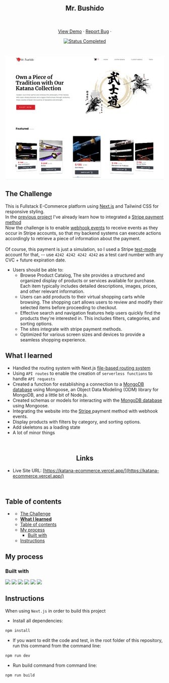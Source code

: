 <div id="top"></div>

<div align="center">
  <h2 align="center">Mr. Bushido</h2>
  <p align="center">
    <br />
    <br />
    <a href="https://katana-ecommerce.vercel.app/" target="_blank">View Demo</a>
    ·
    <a href="https://github.com/mahdipratama/katana-ecommerce" target="_blank">Report Bug</a>
    ·
  </p>
</div>

<!-- Bagdes -->
<div align="center">
  <!-- Profile -->

  <!-- Status -->
  <a href="#">
    <img src="https://img.shields.io/badge/Status-Completed-brightgreen?style=for-the-badge" alt="Status Completed">
  </a>

</div>

#

<div align="center">

![](./public/desktop-preview.jpg)

</div>

## The Challenge

This is Fullstack E-Commerce platform using <a href='https://nextjs.org/' target=_blank>Next.js</a> and Tailwind CSS for responsive styling.
<br/>
In the <a href='https://github.com/mahdipratama/one-for-all'>previous project</a> I've already learn how to integrated a <a href='https://stripe.com/docs/webhooks' target=_blank>Stripe payment method</a>
<br/>
Now the challenge is to enable <a href='https://stripe.com/en-gb-us' target=_blank>webhook events</a> to receive events as they occur in Stripe accounts, so that my backend systems can execute actions accordingly to retrieve a piece of information about the payment.
<br/>
<br/>
Of course, this payment is just a simulation, so I used a Stripe <a href='https://stripe.com/docs/test-mode'>test-mode</a> account for that, -- use `4242 4242 4242 4242` as a test card number with any CVC + future expiration date.
<br>

- Users should be able to:
  - Browse Product Catalog, The site provides a structured and organized display of products or services available for purchase. Each item typically includes detailed descriptions, images, prices, and other relevant information.
  - Users can add products to their virtual shopping carts while browsing. The shopping cart allows users to review and modify their selected items before proceeding to checkout.
  - Effective search and navigation features help users quickly find the products they're interested in. This includes filters, categories, and sorting options.
  - The sites integrate with stripe payment methods.
  - Optimized for various screen sizes and devices to provide a seamless shopping experience.
    <br>

## **What I learned**

- Handled the routing system with Next.js <a href='https://nextjs.org/docs/pages/building-your-application/routing'>file-based routing system</a>
- Using `API routes` to enable the creation of `serverless functions` to handle `API requests`
- Created a function for establishing a connection to a <a href='https://www.mongodb.com/atlas/database' target=_blank>MongoDB database</a> using Mongoose, an Object Data Modeling (ODM) library for MongoDB, and a little bit of Node.js.
- Created schemas or models for interacting with the <a href='https://www.mongodb.com/atlas/database' target=_blank>MongoDB database</a> using Mongoose.
- Integrating the website into the <a href='https://stripe.com/en-gb-us' target=_blank>Stripe </a>payment method with webhook events.
- Display products with filters by category, and sorting options.
- Add skeletons as a loading state
- A lot of minor things

<br>

<h2 align="center">Links</h2>

- Live Site URL: [https://katana-ecommerce.vercel.app/](https://katana-ecommerce.vercel.app/)

<br>

## Table of contents

[](#)

- [](#)
  - [The Challenge](#the-challenge)
  - [**What I learned**](#what-i-learned)
  - [Table of contents](#table-of-contents)
  - [My process](#my-process)
    - [Built with](#built-with)
  - [Instructions](#instructions)

## My process

### Built with

<!-- Bagdes -->

![](https://img.shields.io/badge/-React.Js-61DAFB?logo=react&logoColor=white&style=for-the-badge)
![](https://img.shields.io/badge/-Next.Js-000000?logo=Next.js&logoColor=white&style=for-the-badge)
![](https://img.shields.io/badge/-Tailwind-06B6D4?style=for-the-badge&logo=tailwindcss&logoColor=white)
![](https://img.shields.io/badge/-CSS3-1572B6?style=for-the-badge&logo=css3&logoColor=white)
![](https://img.shields.io/badge/-MongoDB-47A248?logo=mongodb&logoColor=white&style=for-the-badge)
![](https://img.shields.io/badge/-Stripe-008CDD?logo=stripe&logoColor=white&style=for-the-badge)

## Instructions

When using `Next.js` in order to build this project

- Install all dependencies:

```bash
npm install
```

- If you want to edit the code and test, in the root folder of this repository, run this command from the command line:

```bash
npm run dev
```

- Run build command from command line:

```bash
npm run build
```
